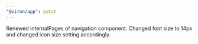 ```yaml
---
"@viron/app": patch
---
```


Renewed internalPages of navigation component.
Changed font size to 14px and changed icon size setting accordingly.

